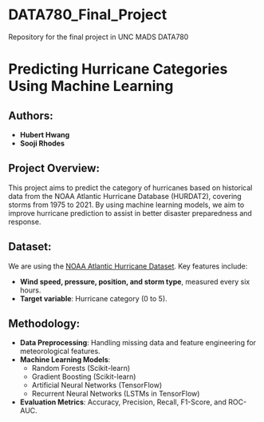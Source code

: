 # DATA780_Final_Project
Repository for the final project in UNC MADS DATA780

# Predicting Hurricane Categories Using Machine Learning

## Authors:
- **Hubert Hwang**
- **Sooji Rhodes**

## Project Overview:
This project aims to predict the category of hurricanes based on historical data from the NOAA Atlantic Hurricane Database (HURDAT2), covering storms from 1975 to 2021. By using machine learning models, we aim to improve hurricane prediction to assist in better disaster preparedness and response.

## Dataset:
We are using the [NOAA Atlantic Hurricane Dataset](https://www.kaggle.com/datasets/utkarshx27/noaa-atlantic-hurricane-database/data). Key features include:
- **Wind speed, pressure, position, and storm type**, measured every six hours.
- **Target variable**: Hurricane category (0 to 5).

## Methodology:
- **Data Preprocessing**: Handling missing data and feature engineering for meteorological features.
- **Machine Learning Models**: 
  - Random Forests (Scikit-learn)
  - Gradient Boosting (Scikit-learn)
  - Artificial Neural Networks (TensorFlow)
  - Recurrent Neural Networks (LSTMs in TensorFlow)
- **Evaluation Metrics**: Accuracy, Precision, Recall, F1-Score, and ROC-AUC.
